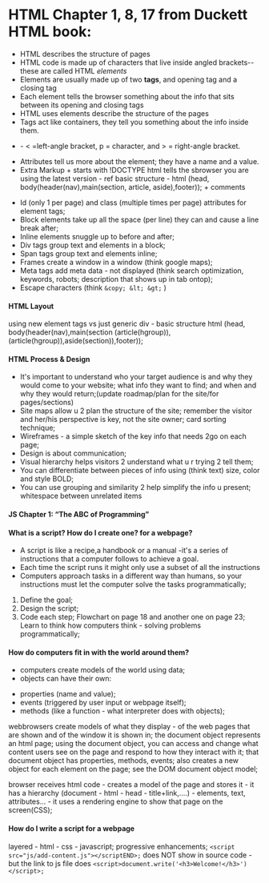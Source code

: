 
# HTML Chapter 1, 8, 17 from Duckett HTML book:
- HTML describes the structure of pages
- HTML code is made up of characters that live inside angled brackets--these are called HTML *elements*
- Elements are usually made up of two **tags**, and opening tag and a closing tag
- Each element tells the browser something about the info that sits between its opening and closing tags
- HTML uses elements describe the structure of the pages
- Tags act like containers, they tell you something about the info inside them.
- <p> - < =left-angle bracket, p = character, and > = right-angle bracket.
- Attributes tell us more about the element; they have a name and a value.
- Extra Markup + starts with !DOCTYPE html tells the sbrowser you are using the latest version - ref basic structure - html (head, body(header(nav),main(section, article, aside),footer)); + comments
+ Id (only 1 per page) and class (multiple times per page) attributes for element tags;
+ Block elements take up all the space (per line) they can and cause a line break after;
+ Inline elements snuggle up to before and after;
+ Div tags group text and elements in a block;
+ Span tags group text and elements inline;
+ Frames create a window in a window (think google maps);
+ Meta tags add meta data - not displayed (think search optimization, keywords, robots; description that shows up in tab ontop);
+ Escape characters (think `&copy; &lt; &gt;` )

#### HTML Layout
using new element tags vs just generic div - basic structure
html (head, body(header(nav),main(section (article(hgroup)),(article(hgroup)),aside(section)),footer));

#### HTML Process & Design
+ It's important to understand who your target audience is and why they would come to your website; what info they want to find; and when and why they would return;(update roadmap/plan for the site/for pages/sections)
+ Site maps allow u 2 plan the structure of the site; remember the visitor and her/his perspective is key, not the site owner; card sorting technique;
+ Wireframes - a simple sketch of the key info that needs 2go on each page;
+ Design is about communication;
+ Visual hierarchy helps visitors 2 understand what u r trying 2 tell them;
+ You can differentiate between pieces of info using (think text) size, color and style BOLD;
+ You can use grouping and similarity 2 help simplify the info u present; whitespace between unrelated items

#### JS Chapter 1: “The ABC of Programming” 
#### What is a script? How do I create one? for a webpage?
+ A script is like a recipe,a handbook or a manual -it's a series of instructions that a computer follows to achieve a goal.
+ Each time the script runs it might only use a subset of all the instructions
+ Computers approach tasks in a different way than humans, so your instructions must let the computer solve the tasks programmatically;
1. Define the goal;
1. Design the script;
1. Code each step;
Flowchart on page 18 and another one on page 23;
Learn to think how computers think - solving problems programmatically;

#### How do computers fit in with the world around them?
- computers create models of the world using data;
- objects can have their own:
+ properties (name and value);
+ events (triggered by user input or webpage itself);
+ methods (like a function - what interpreter does with objects);

webbrowsers create models of what they display - of the web pages that are shown and of the window it is shown in;
the document object represents an html page;
using the document object, you can access and change what content users see on the page and respond to how they interact with it; that document object has properties, methods, events;
also creates a new object for each element on the page;
see the DOM document object model;

browser receives html code - creates a model of the page and stores it - it has a hierarchy (document - html - head - title+link,....) - elements, text, attributes... - it uses a rendering engine to show that page on the screen(CSS);

#### How do I write a script for a webpage
layered - html - css - javascript; progressive enhancements;
```<script src="js/add-content.js"></scriptEND>;```
does NOT show in source code - but the link to js file does
```<script>document.write('<h3>Welcome!</h3>')</script>;```


